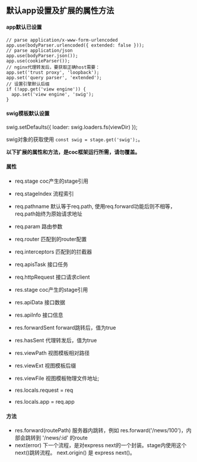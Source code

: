 ## 默认app设置及扩展的属性方法


#### app默认已设置
```
// parse application/x-www-form-urlencoded
app.use(bodyParser.urlencoded({ extended: false }));
// parse application/json
app.use(bodyParser.json());
app.use(cookieParser());
// nginx代理转发后，要获取正确host需要：
app.set('trust proxy', 'loopback');
app.set('query parser', 'extended');
// 设置引擎默认后缀
if (!app.get('view engine')) {
  app.set('view engine', 'swig');
}
```

#### swig模板默认设置
swig.setDefaults({
  loader: swig.loaders.fs(viewDir)
});

swig对象的获取使用 `const swig = stage.get('swig');`。

**以下扩展的属性和方法，是coc框架运行所需，请勿覆盖。**

#### 属性
* req.stage coc产生的stage引用
* req.stageIndex 流程索引
* req.pathname 默认等于req.path, 使用req.forward功能后则不相等，req.path始终为原始请求地址
* req.param  路由参数
* req.router 匹配到的router配置
* req.interceptors 匹配到的拦截器
* req.apisTask 接口任务
* req.httpRequest 接口请求client

* res.stage coc产生的stage引用
* res.apiData 接口数据
* res.apiInfo 接口信息
* res.forwardSent forward跳转后，值为true
* res.hasSent 代理转发后，值为true
* res.viewPath 视图模板相对路径
* res.viewExt 视图模板后缀
* res.viewFile 视图模板物理文件地址;
* res.locals.request = req
* res.locals.app = req.app

#### 方法
* res.forward(routePath) 
  服务器内跳转，例如 res.forward('/news/100')，内部会跳转到 '/news/:id' 的route
* next(error)
  下一个流程，是对express next的一个封装。stage内使用这个next()跳转流程。
  next.origin() 是 express next()。